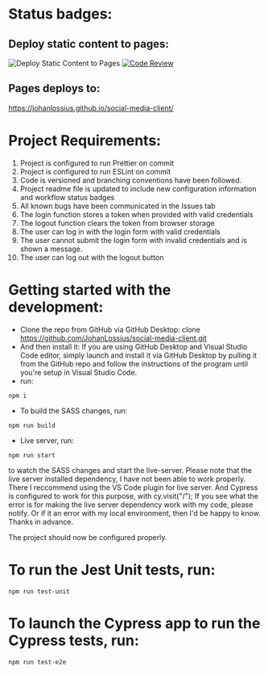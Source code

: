 # Status badges:

## Deploy static content to pages:
![Deploy Static Content to Pages](https://github.com/JohanLossius/social-media-client/actions/workflows/pages.yml/badge.svg)
[![Code Review](https://github.com/JohanLossius/social-media-client/actions/workflows/gpt.yml/badge.svg)](https://github.com/JohanLossius/social-media-client/actions/workflows/gpt.yml)

## Pages deploys to:
https://johanlossius.github.io/social-media-client/

# Project Requirements:
1. Project is configured to run Prettier on commit
2. Project is configured to run ESLint on commit
3. Code is versioned and branching conventions have been followed.
4. Project readme file is updated to include new configuration information and workflow status badges
5. All known bugs have been communicated in the Issues tab
6. The login function stores a token when provided with valid credentials
7. The logout function clears the token from browser storage
8. The user can log in with the login form with valid credentials
9. The user cannot submit the login form with invalid credentials and is shown a message.
10. The user can log out with the logout button

# Getting started with the development:
- Clone the repo from GitHub via GitHub Desktop:
clone https://github.com/JohanLossius/social-media-client.git
- And then install it:
If you are using GitHub Desktop and Visual Studio Code editor, simply launch and install it via GitHub Desktop by pulling it from the GitHub repo and follow the instructions of the program until you're setup in Visual Studio Code.
- run:
```
npm i
```
- To build the SASS changes, run:
```
npm run build
```
- Live server, run:
```
npm run start
```
to watch the SASS changes and start the live-server.
Please note that the live server installed dependency, I have not been able to work properly.
There I reccommend using the VS Code plugin for live server.
And Cypress is configured to work for this purpose, with cy.visit("/");
If you see what the error is for making the live server dependency work with my code, please notify.
Or if it an error with my local environment, then I'd be happy to know.
Thanks in advance.

The project should now be configured properly.

# To run the Jest Unit tests, run:
```
npm run test-unit
```

# To launch the Cypress app to run the Cypress tests, run:
```
npm run test-e2e
```
